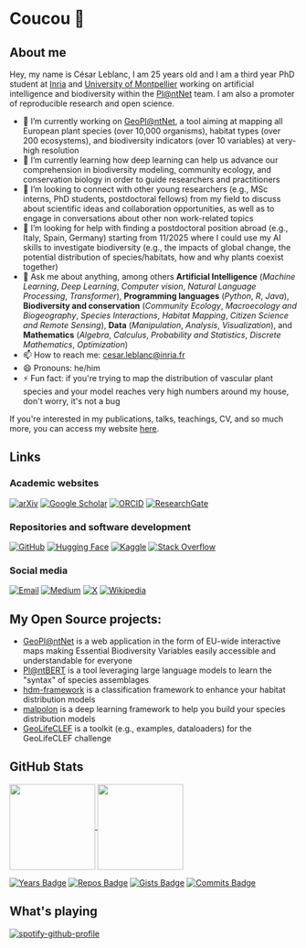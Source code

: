 # Coucou 👋

## About me

Hey, my name is César Leblanc, I am 25 years old and I am a third year PhD student at [Inria](https://inria.fr) and [University of Montpellier](https://www.umontpellier.fr/) working on artificial intelligence and biodiversity within the [Pl@ntNet](https://plantnet.org/) team. I am also a promoter of reproducible research and open science.

- 🔭 I’m currently working on [GeoPl@ntNet](https://maps.plantnet.org/viewer/), a tool aiming at mapping all European plant species (over 10,000 organisms), habitat types (over 200 ecosystems), and biodiversity indicators (over 10 variables) at very-high resolution
- 🌱 I’m currently learning how deep learning can help us advance our comprehension in biodiversity modeling, community ecology, and conservation biology in order to guide researchers and practitioners
- 👯 I’m looking to connect with other young researchers (e.g., MSc interns, PhD students, postdoctoral fellows) from my field to discuss about scientific ideas and collaboration opportunities, as well as to engage in conversations about other non work-related topics
- 🤔 I’m looking for help with finding a postdoctoral position abroad (e.g., Italy, Spain, Germany) starting from 11/2025 where I could use my AI skills to investigate biodiversity (e.g., the impacts of global change, the potential distribution of species/habitats, how and why plants coexist together)
- 💬 Ask me about anything, among others **Artificial Intelligence** (*Machine Learning*, *Deep Learning*, *Computer vision*, *Natural Language Processing*, *Transformer*), **Programming languages** (*Python*, *R*, *Java*), **Biodiversity and conservation** (*Community Ecology*, *Macroecology and Biogeography*, *Species Interactions*, *Habitat Mapping*, *Citizen Science and Remote Sensing*), **Data** (*Manipulation*, *Analysis*, *Visualization*), and **Mathematics** (*Algebra*, *Calculus*, *Probability and Statistics*, *Discrete Mathematics*, *Optimization*) 
- 📫 How to reach me: cesar.leblanc@inria.fr
- 😄 Pronouns: he/him
- ⚡ Fun fact: if you're trying to map the distribution of vascular plant species and your model reaches very high numbers around my house, don't worry, it's not a bug

If you're interested in my publications, talks, teachings, CV, and so much more, you can access my website [here](https://cesar-leblanc.github.io/).

## Links

### Academic websites

[![arXiv](https://img.shields.io/badge/arXiv-César_Leblanc-blue)](https://arxiv.org/search/?query=C%C3%A9sar+Leblanc&searchtype=author&abstracts=show&order=-announced_date_first&size=50)
[![Google Scholar](https://img.shields.io/badge/Google_Scholar-César_Leblanc-green)](https://scholar.google.com/citations?user=rJFLqvQAAAAJ)
[![ORCID](https://img.shields.io/badge/ORCID-César_Leblanc-red)](https://orcid.org/0000-0002-5682-8179)
[![ResearchGate](https://img.shields.io/badge/ResearchGate-César_Leblanc-cyan)](https://www.researchgate.net/profile/Cesar-Leblanc)

### Repositories and software development 

[![GitHub](https://img.shields.io/badge/GitHub-cesar_leblanc-blue)](https://github.com/cesar-leblanc/)
[![Hugging Face](https://img.shields.io/badge/Hugging_Face-CesarLeblanc-green)](https://huggingface.co/CesarLeblanc)
[![Kaggle](https://img.shields.io/badge/Kaggle-leblanccesar-red)](https://www.kaggle.com/leblanccesar)
[![Stack Overflow](https://img.shields.io/badge/Stack_Overflow-césar-cyan)](https://stackoverflow.com/users/19683739/c%c3%a9sar)

### Social media

[![Email](https://img.shields.io/badge/Email-cesar.leblanc@inria.fr-blue)](mailto:cesar.leblanc@inria.fr)
[![Medium](https://img.shields.io/badge/Medium-cesar_leblanc-green)](https://medium.com/@cesar.leblanc)
[![X](https://img.shields.io/badge/X-leblanc_ce27830-red)](https://x.com/leblanc_ce27830)
[![Wikipedia](https://img.shields.io/badge/Wikipedia-CesarLeblanc-cyan)](https://en.wikipedia.org/wiki/Special:Contributions/CesarLeblanc)

## My Open Source projects: 

- [GeoPl@ntNet](https://maps.plantnet.org/viewer/) is a web application in the form of EU-wide interactive maps making Essential Biodiversity Variables easily accessible and understandable for everyone
- [Pl@ntBERT](https://github.com/cesar-leblanc/plantbert) is a tool leveraging large language models to learn the "syntax" of species assemblages
- [hdm-framework](https://github.com/cesar-leblanc/hdm-framework) is a classification framework to enhance your habitat distribution models
- [malpolon](https://github.com/plantnet/malpolon) is a deep learning framework to help you build your species distribution models
- [GeoLifeCLEF](https://github.com/plantnet/GeoLifeCLEF) is a toolkit (e.g., examples, dataloaders) for the GeoLifeCLEF challenge  

## GitHub Stats

<a href="https://github.com/cesar-leblanc">
  <img height=150 align="center" src="https://github-readme-stats.vercel.app/api?username=cesar-leblanc&show_icons=true" />
</a>
<a href="https://github.com/cesar-leblanc">
  <img height=150 align="center" src="https://github-readme-stats.vercel.app/api/top-langs/?username=cesar-leblanc&card_width=320" />
</a>

<br>

[![Years Badge](https://badges.pufler.dev/years/cesar-leblanc?style=flat&color=blue)](https://github.com/cesar-leblanc)
[![Repos Badge](https://badges.pufler.dev/repos/cesar-leblanc?style=flat&color=green)](https://github.com/cesar-leblanc)
[![Gists Badge](https://badges.pufler.dev/gists/cesar-leblanc?style=flate&color=red)](https://github.com/cesar-leblanc)
[![Commits Badge](https://badges.pufler.dev/commits/all/cesar-leblanc?style=flat&color=cyan)](https://github.com/cesar-leblanc)

## What's playing

[![spotify-github-profile](https://spotify-github-profile.kittinanx.com/api/view?uid=31xtvbnhpupe6lsk6j55bd2wcu7q&cover_image=true&theme=novatorem&show_offline=false&background_color=121212&interchange=false&bar_color=53b14f&bar_color_cover=false)](https://spotify-github-profile.kittinanx.com/api/view?uid=31xtvbnhpupe6lsk6j55bd2wcu7q&redirect=true)

